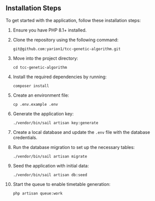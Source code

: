 
## Installation Steps

To get started with the application, follow these installation steps:

1. Ensure you have PHP 8.1+ installed.

2. Clone the repository using the following command:

   ```
   git@github.com:yarion1/tcc-genetic-algorithm.git
   ```

3. Move into the project directory:

   ```
   cd tcc-genetic-algorithm
   ```

4. Install the required dependencies by running:

   ```
   composer install
   ```

5. Create an environment file:

   ```
   cp .env.example .env
   ```

6. Generate the application key:

   ```
   ./vendor/bin/sail artisan key:generate
   ```

7. Create a local database and update the `.env` file with the database credentials.

8. Run the database migration to set up the necessary tables:

   ```
   ./vendor/bin/sail artisan migrate
   ```

9. Seed the application with initial data:

   ```
   ./vendor/bin/sail artisan db:seed
   ```
   
10. Start the queue to enable timetable generation:

    ```
    php artisan queue:work 
    ```
